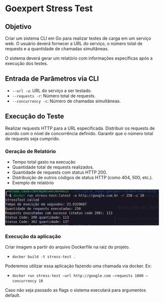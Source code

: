 # Goexpert Stress Test

## Objetivo 
Criar um sistema CLI em Go para realizar testes de carga em um serviço web. O usuário deverá fornecer a URL do serviço, o número total de requests e a quantidade de chamadas simultâneas.

O sistema deverá gerar um relatório com informações específicas após a execução dos testes.

## Entrada de Parâmetros via CLI

- `--url -u`: URL do serviço a ser testado.
- `--requests -r`: Número total de requests.
- `--concurrency -c`: Número de chamadas simultâneas.


## Execução do Teste

Realizar requests HTTP para a URL especificada.
Distribuir os requests de acordo com o nível de concorrência definido.
Garantir que o número total de requests seja cumprido.

### Geração de Relatório
- Tempo total gasto na execução
- Quantidade total de requests realizados.
- Quantidade de requests com status HTTP 200.
- Distribuição de outros códigos de status HTTP (como 404, 500, etc.).
- Exemplo de relatório

![relatório](./img/Screenshot%20from%202024-07-23%2020-05-49.png)

### Execução da aplicação

Criar imagem a partir do arquivo Dockerfile na raiz do projeto.
- `docker build -t stress-test .`

Poderemos utilizar essa aplicação fazendo uma chamada via docker. Ex:
 - `docker run stress-test —url http://google.com —requests 1000 —concurrency 10`

Caso não seja passado as flags o sistema executará para argumentos default.
